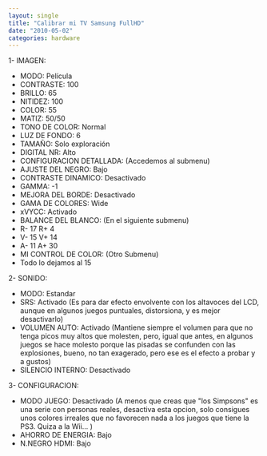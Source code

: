 ```yaml
---
layout: single
title: "Calibrar mi TV Samsung FullHD"
date: "2010-05-02"
categories: hardware
---
```


1- IMAGEN:

- MODO: Película
- CONTRASTE: 100
- BRILLO: 65
- NITIDEZ: 100
- COLOR: 55
- MATIZ: 50/50
- TONO DE COLOR: Normal
- LUZ DE FONDO: 6
- TAMAÑO: Solo exploración
- DIGITAL NR: Alto
- CONFIGURACION DETALLADA: (Accedemos al submenu)
- AJUSTE DEL NEGRO: Bajo
- CONTRASTE DINAMICO: Desactivado
- GAMMA: -1
- MEJORA DEL BORDE: Desactivado
- GAMA DE COLORES: Wide
- xVYCC: Activado
- BALANCE DEL BLANCO: (En el siguiente submenu)
- R- 17 R+ 4
- V- 15 V+ 14
- A- 11 A+ 30
- MI CONTROL DE COLOR: (Otro Submenu)
- Todo lo dejamos al 15

2- SONIDO:

- MODO: Estandar
- SRS: Activado (Es para dar efecto envolvente con los altavoces del LCD, aunque en algunos juegos puntuales, distorsiona, y es mejor desactivarlo)
- VOLUMEN AUTO: Activado (Mantiene siempre el volumen para que no tenga picos muy altos que molesten, pero, igual que antes, en algunos juegos se hace molesto porque las pisadas se confunden con las explosiones, bueno, no tan exagerado, pero ese es el efecto a probar y a gustos)
- SILENCIO INTERNO: Desactivado

3- CONFIGURACION:

- MODO JUEGO: Desactivado (A menos que creas que "los Simpsons" es una serie con personas reales, desactiva esta opcion, solo consigues unos colores irreales que no favorecen nada a los juegos que tiene la PS3. Quiza a la Wii... )
- AHORRO DE ENERGIA: Bajo
- N.NEGRO HDMI: Bajo
